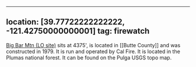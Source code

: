 
---
location: [39.77722222222222, -121.42750000000001]
tag: firewatch
---

[Big Bar Mtn (LO site)](http://www.peakbagging.com/CALookoutPhotos/BigBarMtn.html) sits at 4375', is located in [[Butte County]] and was constructed in 1979. It is run and operated by Cal Fire. It is located in the Plumas national forest. It can be found on the Pulga USGS topo map.

